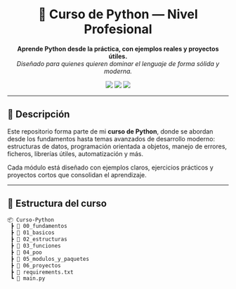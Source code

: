 <h1 align="center">🐍 Curso de Python — Nivel Profesional</h1>

<p align="center">
  <strong>Aprende Python desde la práctica, con ejemplos reales y proyectos útiles.</strong><br>
  <em>Diseñado para quienes quieren dominar el lenguaje de forma sólida y moderna.</em>
</p>

<p align="center">
  <img src="https://img.shields.io/badge/Python-3.12-blue?style=flat-square&logo=python&logoColor=white" />
  <img src="https://img.shields.io/badge/Estado-Activo-success?style=flat-square" />
  <img src="https://img.shields.io/badge/Licencia-MIT-lightgrey?style=flat-square" />
</p>

---

## 📘 Descripción

Este repositorio forma parte de mi **curso de Python**, donde se abordan desde los fundamentos hasta temas avanzados de desarrollo moderno:  
estructuras de datos, programación orientada a objetos, manejo de errores, ficheros, librerías útiles, automatización y más.

Cada módulo está diseñado con ejemplos claros, ejercicios prácticos y proyectos cortos que consolidan el aprendizaje.

---

## 🧩 Estructura del curso

```bash
📦 Curso-Python
 ┣ 📁 00_fundamentos
 ┣ 📁 01_basicos
 ┣ 📁 02_estructuras
 ┣ 📁 03_funciones
 ┣ 📁 04_poo
 ┣ 📁 05_modulos_y_paquetes
 ┣ 📁 06_proyectos
 ┣ 📄 requirements.txt
 ┗ 📜 main.py
